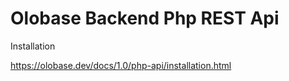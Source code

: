 
# Olobase Backend Php REST Api

Installation

<a href="https://olobase.dev/docs/1.0/php-api/installation.html" target="_blank">https://olobase.dev/docs/1.0/php-api/installation.html</a>